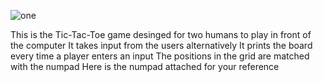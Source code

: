 ![one](https://user-images.githubusercontent.com/125087359/226695221-f54569c8-5d4f-4baa-87cd-cef2b22a8215.png)

This is the Tic-Tac-Toe game desinged for two humans to play in front of the computer
It takes input from the users alternatively
It prints the board every time a player enters an input
The positions in the grid are matched with the numpad
Here is the numpad attached for your reference

